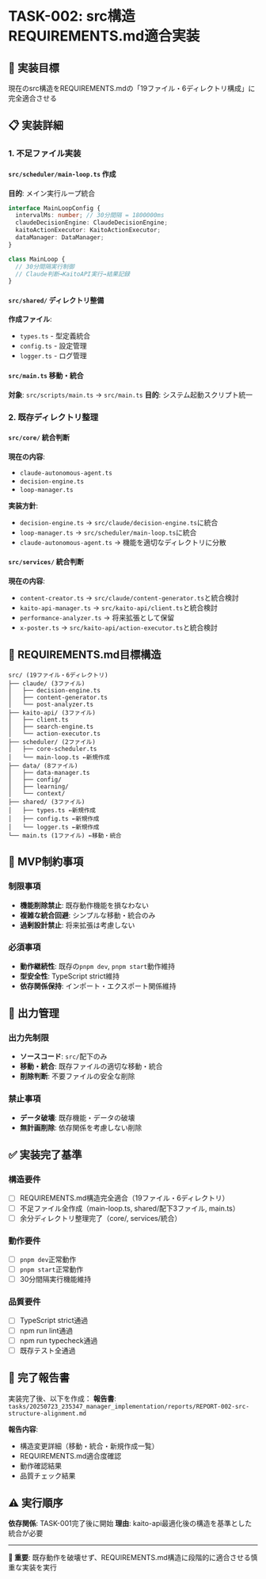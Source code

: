 # TASK-002: src構造REQUIREMENTS.md適合実装

## 🎯 実装目標

現在のsrc構造をREQUIREMENTS.mdの「19ファイル・6ディレクトリ構成」に完全適合させる

## 📋 実装詳細

### 1. **不足ファイル実装**

#### `src/scheduler/main-loop.ts` 作成
**目的**: メイン実行ループ統合
```typescript
interface MainLoopConfig {
  intervalMs: number; // 30分間隔 = 1800000ms
  claudeDecisionEngine: ClaudeDecisionEngine;
  kaitoActionExecutor: KaitoActionExecutor;
  dataManager: DataManager;
}

class MainLoop {
  // 30分間隔実行制御
  // Claude判断→KaitoAPI実行→結果記録
}
```

#### `src/shared/` ディレクトリ整備
**作成ファイル**:
- `types.ts` - 型定義統合
- `config.ts` - 設定管理
- `logger.ts` - ログ管理

#### `src/main.ts` 移動・統合
**対象**: `src/scripts/main.ts` → `src/main.ts`
**目的**: システム起動スクリプト統一

### 2. **既存ディレクトリ整理**

#### `src/core/` 統合判断
**現在の内容**:
- `claude-autonomous-agent.ts`
- `decision-engine.ts`
- `loop-manager.ts`

**実装方針**:
- `decision-engine.ts` → `src/claude/decision-engine.ts`に統合
- `loop-manager.ts` → `src/scheduler/main-loop.ts`に統合
- `claude-autonomous-agent.ts` → 機能を適切なディレクトリに分散

#### `src/services/` 統合判断
**現在の内容**:
- `content-creator.ts` → `src/claude/content-generator.ts`と統合検討
- `kaito-api-manager.ts` → `src/kaito-api/client.ts`と統合検討
- `performance-analyzer.ts` → 将来拡張として保留
- `x-poster.ts` → `src/kaito-api/action-executor.ts`と統合検討

## 🎯 **REQUIREMENTS.md目標構造**

```
src/ (19ファイル・6ディレクトリ)
├── claude/ (3ファイル)
│   ├── decision-engine.ts
│   ├── content-generator.ts
│   └── post-analyzer.ts
├── kaito-api/ (3ファイル)
│   ├── client.ts
│   ├── search-engine.ts
│   └── action-executor.ts
├── scheduler/ (2ファイル)
│   ├── core-scheduler.ts
│   └── main-loop.ts ←新規作成
├── data/ (8ファイル)
│   ├── data-manager.ts
│   ├── config/
│   ├── learning/
│   └── context/
├── shared/ (3ファイル)
│   ├── types.ts ←新規作成
│   ├── config.ts ←新規作成
│   └── logger.ts ←新規作成
└── main.ts (1ファイル) ←移動・統合
```

## 🚫 **MVP制約事項**

### 制限事項
- **機能削除禁止**: 既存動作機能を損なわない
- **複雑な統合回避**: シンプルな移動・統合のみ
- **過剰設計禁止**: 将来拡張は考慮しない

### 必須事項
- **動作継続性**: 既存の`pnpm dev`, `pnpm start`動作維持
- **型安全性**: TypeScript strict維持
- **依存関係保持**: インポート・エクスポート関係維持

## 📂 **出力管理**

### 出力先制限
- **ソースコード**: `src/`配下のみ
- **移動・統合**: 既存ファイルの適切な移動・統合
- **削除判断**: 不要ファイルの安全な削除

### 禁止事項
- **データ破壊**: 既存機能・データの破壊
- **無計画削除**: 依存関係を考慮しない削除

## ✅ **実装完了基準**

### 構造要件
- [ ] REQUIREMENTS.md構造完全適合（19ファイル・6ディレクトリ）
- [ ] 不足ファイル全作成（main-loop.ts, shared/配下3ファイル, main.ts）
- [ ] 余分ディレクトリ整理完了（core/, services/統合）

### 動作要件
- [ ] `pnpm dev`正常動作
- [ ] `pnpm start`正常動作
- [ ] 30分間隔実行機能維持

### 品質要件
- [ ] TypeScript strict通過
- [ ] npm run lint通過
- [ ] npm run typecheck通過
- [ ] 既存テスト全通過

## 🎯 **完了報告書**

実装完了後、以下を作成：
**報告書**: `tasks/20250723_235347_manager_implementation/reports/REPORT-002-src-structure-alignment.md`

**報告内容**:
- 構造変更詳細（移動・統合・新規作成一覧）
- REQUIREMENTS.md適合度確認
- 動作確認結果
- 品質チェック結果

## ⚠️ **実行順序**

**依存関係**: TASK-001完了後に開始
**理由**: kaito-api最適化後の構造を基準とした統合が必要

---

**📝 重要**: 既存動作を破壊せず、REQUIREMENTS.md構造に段階的に適合させる慎重な実装を実行